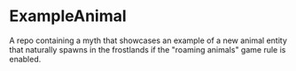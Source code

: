 # ExampleAnimal
A repo containing a myth that showcases an example of a new animal entity that naturally spawns in the frostlands if the "roaming animals" game rule is enabled.
